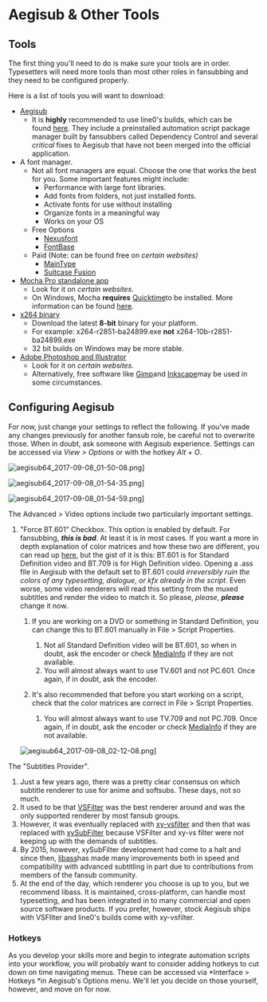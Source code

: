 # Aegisub & Other Tools

## Tools

The first thing you'll need to do is make sure your tools are in order.
Typesetters will need more tools than most other roles in fansubbing and
they need to be configured properly.

Here is a list of tools you will want to download:

  - [Aegisub](http://www.aegisub.org)
      - It is **highly** recommended to use line0's builds, which can be
        found [here](https://files.line0.eu/builds/Aegisub/). They
        include a preinstalled automation script package manager built
        by fansubbers called Dependency Control and several *critical*
        fixes to Aegisub that have not been merged into the official
        application.
  - A font manager.
      - Not all font managers are equal. Choose the one that works the
        best for you. Some important features might include:
          - Performance with large font libraries.
          - Add fonts from folders, not just installed fonts.
          - Activate fonts for use without installing
          - Organize fonts in a meaningful way
          - Works on your OS
      - Free Options
          - [Nexusfont](http://www.xiles.net)
          - [FontBase](http://fontba.se)
      - Paid (Note: can be found free on *certain websites)*
          - [MainType](http://www.high-logic.com/font-manager/maintype.html)
          - [Suitcase
            Fusion](https://www.extensis.com/products/font-management/suitcase-fusion/)
  - [Mocha Pro standalone
    app](https://www.imagineersystems.com/products/mocha-pro/)
      - Look for it on *certain websites*.
      - On Windows, Mocha **requires**
        [Quicktime](https://support.apple.com/kb/DL837?locale=en_US)to
        be installed. More information can be found
        [here](http://www.imagineersystems.com/support/support-faq/#quicktime-on-windows).
  - [x264 binary](https://download.videolan.org/x264/binaries/)
      - Download the latest **8-bit** binary for your platform.
      - For example: x264-r2851-ba24899.exe
        **not** x264-10b-r2851-ba24899.exe
      - 32 bit builds on Windows may be more stable.
  - [Adobe Photoshop and
    Illustrator](http://www.adobe.com/creativecloud.html)
      - Look for it on *certain websites*.
      - Alternatively, free software like
        [Gimp](https://www.gimp.org)and
        [Inkscape](https://inkscape.org/en/)may be used in some
        circumstances.

## Configuring Aegisub

For now, just change your settings to reflect the following. If you've
made any changes previously for another fansub role, be careful not to
overwrite those. When in doubt, ask someone with Aegisub experience.
Settings can be accessed via *View \> Options* or with the hotkey *Alt +
O*.

![aegisub64\_2017-09-08\_01-50-08.png](images/cnvimage100.png)]

![aegisub64\_2017-09-08\_01-54-35.png](images/cnvimage101.png)]

![aegisub64\_2017-09-08\_01-54-59.png](images/cnvimage102.png)]

The Advanced \> Video options include two particularly important
settings.

1.  "Force BT.601" Checkbox. This option is enabled by default. For
    fansubbing, ***this is bad***. At least it is in most cases. If you
    want a more in depth explanation of color matrices and how these two
    are different, you can read up
    [here](bt601-vs-bt709),
    but the gist of it is this: BT.601 is for Standard Definition video
    and BT.709 is for High Definition video. Opening a .ass file in
    Aegisub with the default set to BT.601 could *irreversibly ruin the
    colors of any typesetting, dialogue, or kfx already in the script*.
    Even worse, some video renderers will read this setting from the
    muxed subtitles and render the video to match it. So
    please, *please*, ***please*** change it now.

    1.  If you are working on a DVD or something in Standard Definition,
        you can change this to BT.601 manually in File \> Script
        Properties.

        1.  Not all Standard Definition video will be BT.601, so when in
            doubt, ask the encoder or check
            [MediaInfo][] if they are
            not available.
        2.  You will almost always want to use TV.601 and not PC.601.
            Once again, if in doubt, ask the encoder.

    2.  It's also recommended that before you start working on a script,
        check that the color matrices are correct in File \> Script
        Properties.

        1.  You will almost always want to use TV.709 and not PC.709.
            Once again, if in doubt, ask the encoder or
            check [MediaInfo][] if
            they are not available.

    ![aegisub64\_2017-09-08\_02-12-08.png](images/cnvimage103.png)]

[bt601-vs-bt709]: http://blog.maxofs2d.net/post/148346073513/bt601-vs-bt709
[MediaInfo]: https://mediaarea.net/en/MediaInfo

The "Subtitles Provider".

1.  Just a few years ago, there was a pretty clear consensus on which
    subtitle renderer to use for anime and softsubs. These days, not so
    much.
2.  It used to be that
    [VSFilter][] was
    the best renderer around and was the only supported renderer by most
    fansub groups.
3.  However, it was eventually replaced
    with [xy-vsfilter][] and
    then that was replaced
    with [xySubFilter][]
    because VSFilter and xy-vs filter were not keeping up with the
    demands of subtitles.
4.  By 2015, however, xySubFilter development had come to a halt and
    since then, [libass](https://github.com/libass/libass)has made many
    improvements both in speed and compatibility with advanced
    subtitling in part due to contributions from members of the fansub
    community.
5.  At the end of the day, which renderer you choose is up to you, but
    we recommend libass. It is maintained, cross-platform, can handle
    most typesetting, and has been integrated in to many commercial and
    open source software products. If you prefer, however, stock Aegisub
    ships with VSFIlter and line0's builds come with xy-vsfilter.

[VSFilter]: https://sourceforge.net/projects/guliverkli/files/VSFilter/
[xy-vsfilter]: https://forum.doom9.org/showthread.php?t=168282
[xySubFilter]: https://forum.doom9.org/showthread.php?t=168282
<!-- TODO      ^ this is the same URL -->

### Hotkeys

As you develop your skills more and begin to integrate automation
scripts into your workflow, you will probably want to consider adding
hotkeys to cut down on time navigating menus. These can be accessed via
*Interface \> Hotkeys *in Aegisub's Options menu. We'll let you decide
on those yourself, however, and move on for now.
